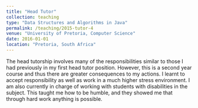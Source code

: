 ```yaml
---
title: "Head Tutor"
collection: teaching
type: "Data Structures and Algorithms in Java"
permalink: /teaching/2015-tutor-4
venue: "University of Pretoria, Computer Science"
date: 2016-01-01
location: "Pretoria, South Africa"
---
```


The head tutorship involves many of the responsibilities similar to those I had previously in my first head tutor position. However, this is a second year course and thus there are greater consequences to my actions. I learnt to accept responsibility as well as work in a much higher stress environment. I am also currently in charge of working with students with disabilities in the subject. This taught me how to be humble, and they showed me that through hard work anything is possible.
